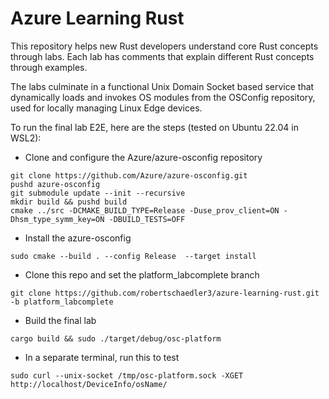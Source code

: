 # Azure Learning Rust

This repository helps new Rust developers understand core Rust concepts through labs. Each lab has comments that explain different Rust concepts through examples. 

The labs culminate in a functional Unix Domain Socket based service that dynamically loads and invokes OS modules from the OSConfig repository, used for locally managing Linux Edge devices. 

To run the final lab E2E, here are the steps (tested on Ubuntu 22.04 in WSL2):
- Clone and configure the Azure/azure-osconfig repository
 
```
git clone https://github.com/Azure/azure-osconfig.git
pushd azure-osconfig
git submodule update --init --recursive
mkdir build && pushd build
cmake ../src -DCMAKE_BUILD_TYPE=Release -Duse_prov_client=ON -Dhsm_type_symm_key=ON -DBUILD_TESTS=OFF
```

- Install the azure-osconfig

`sudo cmake --build . --config Release  --target install`
 
- Clone this repo and set the platform_labcomplete branch

`git clone https://github.com/robertschaedler3/azure-learning-rust.git -b platform_labcomplete`
   
- Build the final lab

`cargo build && sudo ./target/debug/osc-platform`

- In a separate terminal, run this to test

`sudo curl --unix-socket /tmp/osc-platform.sock -XGET http://localhost/DeviceInfo/osName/`
